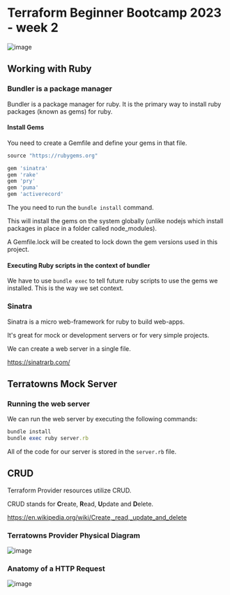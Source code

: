 # Terraform Beginner Bootcamp 2023 - week 2

![image](https://github.com/f616/terraform-beginner-bootcamp-2023/assets/3826426/abf401ed-79ab-45e2-aab9-394220704f87)

## Working with Ruby

### Bundler is a package manager

Bundler is a package manager for ruby. It is the primary way to install ruby packages (known as gems) for ruby.

#### Install Gems

You need to create a Gemfile and define your gems in that file.

```rb
source "https://rubygems.org"

gem 'sinatra'
gem 'rake'
gem 'pry'
gem 'puma'
gem 'activerecord'
```

The you need to run the `bundle install` command.

This will install the gems on the system globally (unlike nodejs which install packages in place in a folder called node_modules).

A Gemfile.lock will be created to lock down the gem versions used in this project.

#### Executing Ruby scripts in the context of bundler

We have to use `bundle exec` to tell future ruby scripts to use the gems we installed. This is the way we set context.

### Sinatra

Sinatra is a micro web-framework for ruby to build web-apps.

It's great for mock or development servers or for very simple projects.

We can create a web server in a single file.

https://sinatrarb.com/

## Terratowns Mock Server

### Running the web server

We can run the web server by executing the following commands:

```rb
bundle install
bundle exec ruby server.rb 
```

All of the code for our server is stored in the `server.rb` file.

## CRUD

Terraform Provider resources utilize CRUD.

CRUD stands for **C**reate, **R**ead, **U**pdate and **D**elete.

https://en.wikipedia.org/wiki/Create,_read,_update_and_delete

### Terratowns Provider Physical Diagram

![image](https://github.com/f616/terraform-beginner-bootcamp-2023/assets/3826426/481451fe-dccc-42ff-b465-75c2f68cd372)

### Anatomy of a HTTP Request

![image](https://github.com/f616/terraform-beginner-bootcamp-2023/assets/3826426/fbf50932-0b24-47d4-a196-90f574fb64b6)


